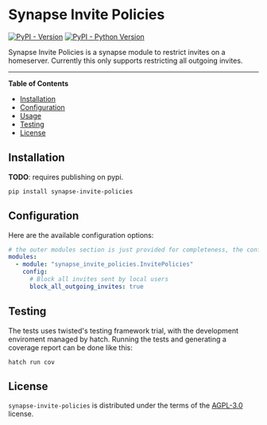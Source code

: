 # Synapse Invite Policies

[![PyPI - Version](https://img.shields.io/pypi/v/synapse-invite-policies.svg)](https://pypi.org/project/synapse-invite-policies)
[![PyPI - Python Version](https://img.shields.io/pypi/pyversions/synapse-invite-policies.svg)](https://pypi.org/project/synapse-invite-policies)

Synapse Invite Policies is a synapse module to restrict invites on a homeserver. Currently this only supports restricting all outgoing invites.

---

**Table of Contents**

- [Installation](#installation)
- [Configuration](#configuration)
- [Usage](#usage)
- [Testing](#testing)
- [License](#license)

## Installation

**TODO**: requires publishing on pypi.

```console
pip install synapse-invite-policies
```

## Configuration

Here are the available configuration options:

```yaml
# the outer modules section is just provided for completeness, the config block is the actual module config.
modules:
  - module: "synapse_invite_policies.InvitePolicies"
    config:
      # Block all invites sent by local users
      block_all_outgoing_invites: true
```

## Testing

The tests uses twisted's testing framework trial, with the development
enviroment managed by hatch. Running the tests and generating a coverage report
can be done like this:

```console
hatch run cov
```

## License

`synapse-invite-policies` is distributed under the terms of the
[AGPL-3.0](https://spdx.org/licenses/AGPL-3.0-only.html) license.

